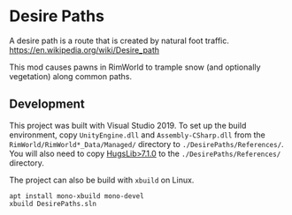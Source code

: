 # Desire Paths

A desire path is a route that is created by natural foot traffic.
https://en.wikipedia.org/wiki/Desire_path

This mod causes pawns in RimWorld to trample snow (and optionally vegetation)
along common paths.

## Development

This project was built with Visual Studio 2019. To set up the build
environment, copy `UnityEngine.dll` and `Assembly-CSharp.dll` from the
`RimWorld/RimWorld*_Data/Managed/` directory to `./DesirePaths/References/`.
You will also need to copy
[HugsLib>7.1.0](https://github.com/UnlimitedHugs/RimworldHugsLib) to the
`./DesirePaths/References/` directory.

The project can also be build with `xbuild` on Linux.
```
apt install mono-xbuild mono-devel
xbuild DesirePaths.sln
```
